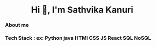 <h1 align="center">Hi 👋, I'm Sathvika Kanuri</h1>

### About me

### Tech Stack : ex: Python java HTMl CSS JS React SQL NoSQL 





